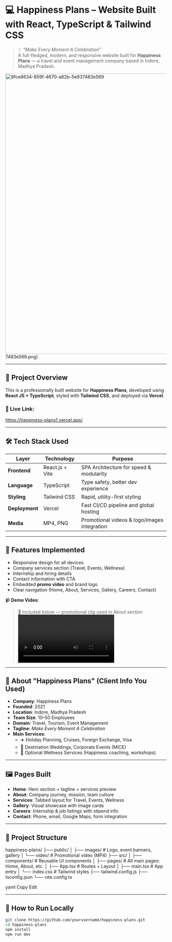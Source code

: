 # 💻 Happiness Plans – Website Built with React, TypeScript & Tailwind CSS

> ✨ *“Make Every Moment A Celebration”*  
> A full-fledged, modern, and responsive website built for **Happiness Plans** — a travel and event management company based in Indore, Madhya Pradesh.

<img width="1915" height="874" alt="9fce8634-859f-4670-a82b-5e937483e569" src="https://github.com/user-attachments/assets/807a7212-84fc-4c2c-95bf-95174e31f472" />
7483e569.png)

---

## 🚀 Project Overview

This is a professionally built website for **Happiness Plans**, developed using **React JS + TypeScript**, styled with **Tailwind CSS**, and deployed via **Vercel**.

### 🔗 Live Link:
https://happiness-plans1.vercel.app/

---

## 🛠 Tech Stack Used

| Layer          | Technology          | Purpose                                                                 |
|----------------|---------------------|-------------------------------------------------------------------------|
| **Frontend**   | React.js + Vite     | SPA Architecture for speed & modularity                                |
| **Language**   | TypeScript          | Type safety, better dev experience                                     |
| **Styling**    | Tailwind CSS        | Rapid, utility-first styling                                           |
| **Deployment** | Vercel              | Fast CI/CD pipeline and global hosting                                 |
| **Media**      | MP4, PNG            | Promotional videos & logo/images integration                          |

---

## 🎯 Features Implemented

- Responsive design for all devices
- Company services section (Travel, Events, Wellness)
- Internship and hiring details
- Contact information with CTA
- Embedded **promo video** and brand logo
- Clear navigation (Home, About, Services, Gallery, Careers, Contact)

📹 **Demo Video**:

> 🎥 Included below — promotional clip used in About section  
> ![Promo Video](./0800cdbd-0b28-404d-96dc-2fdd9f4ca8c7.mp4)

---

## 🏢 About "Happiness Plans" (Client Info You Used)

- **Company**: Happiness Plans  
- **Founded**: 2021  
- **Location**: Indore, Madhya Pradesh  
- **Team Size**: 10–50 Employees  
- **Domain**: Travel, Tourism, Event Management  
- **Tagline**: *Make Every Moment A Celebration*  
- **Main Services**:
  - ✈️ Holiday Planning, Cruises, Foreign Exchange, Visa
  - 💍 Destination Weddings, Corporate Events (MICE)
  - 🧠 Optional Wellness Services (Happiness coaching, workshops)

---

## 🖼️ Pages Built

- **Home**: Hero section + tagline + services preview
- **About**: Company journey, mission, team culture
- **Services**: Tabbed layout for Travel, Events, Wellness
- **Gallery**: Visual showcase with image cards
- **Careers**: Internship & job listings with stipend info
- **Contact**: Phone, email, Google Maps, form integration

---

## 📂 Project Structure

happiness-plans/
├── public/
│ ├── images/ # Logo, event banners, gallery
│ └── video/ # Promotional video (MP4)
├── src/
│ ├── components/ # Reusable UI components
│ ├── pages/ # All main pages: Home, About, etc.
│ ├── App.tsx # Routes + Layout
│ ├── main.tsx # App entry
│ └── index.css # Tailwind styles
├── tailwind.config.js
├── tsconfig.json
└── vite.config.ts

yaml
Copy
Edit

---

## 🔧 How to Run Locally

```bash
git clone https://github.com/yourusername/happiness-plans.git
cd happiness-plans
npm install
npm run dev
